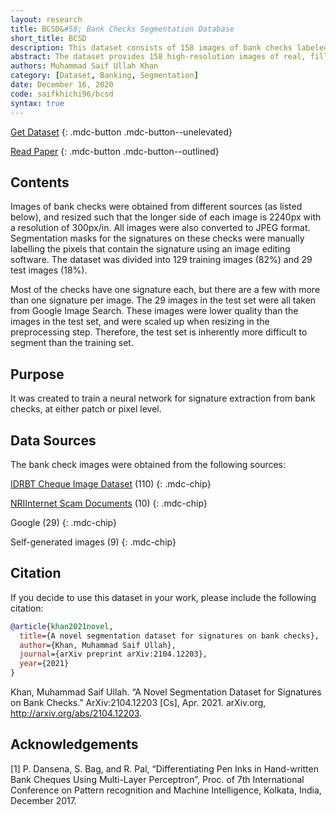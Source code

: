 ```yaml
---
layout: research
title: BCSD&#58; Bank Checks Segmentation Database
short_title: BCSD
description: This dataset consists of 158 images of bank checks labeled with segmentation masks for handwritten signatures on the checks.
abstract: The dataset provides 158 high-resolution images of real, filled out bank checks containing various complex backgrounds, and handwritten text and signatures in the respective fields, along with both pixel-level and patch-level segmentation masks for the signatures on the checks. The images of bank checks were obtained from different sources, including other publicly available check datasets, publicly available images on the internet, as well as scans and images of real checks. Using the GIMP graphics software, pixel-level segmentation masks for signatures on these checks were manually generated as binary images. An automated script was then used to generate patch-level masks. The dataset was created to train and test networks for extracting signatures from bank checks and other similar documents with very complex backgrounds.
authors: Muhammad Saif Ullah Khan
category: [Dataset, Banking, Segmentation]
date: December 16, 2020
code: saifkhichi96/bcsd
syntax: true
---
```


[Get Dataset](https://www.kaggle.com/saifkhichi96/bank-checks-signatures-segmentation-dataset)
{: .mdc-button .mdc-button--unelevated}

[Read Paper](https://www.researchgate.net/publication/351093948_A_novel_segmentation_dataset_for_signatures_on_bank_checks/)
{: .mdc-button .mdc-button--outlined}

## Contents

Images of bank checks were obtained from different sources (as listed below), and resized such that the longer side of each image is 2240px with a resolution of 300px/in. All images were also converted to JPEG format. Segmentation masks for the signatures on these checks were manually labelling the pixels that contain the signature using an image editing software. The dataset was divided into 129 training images (82%) and 29 test images (18%).

Most of the checks have one signature each, but there are a few with more than one signature per image. The 29 images in the test set were all taken from Google Image Search. These images were lower quality than the images in the test set, and were scaled up when resizing in the preprocessing step. Therefore, the test set is inherently more difficult to segment than the training set.

## Purpose

It was created to train a neural network for signature extraction from bank checks, at either patch or pixel level.

## Data Sources

The bank check images were obtained from the following sources:

[IDRBT Cheque Image Dataset](//www.idrbt.ac.in/idrbt-cheque-image-dataset/) (110)
{: .mdc-chip}

[NRIInternet Scam Documents](//nriinternet.com/NRI_Alerts/Nigeria/30%20phony%20documents%20used%20in%20Nigerian%204-1-9%20frauds%20and%20car%20buying%20scams_files/30%20phony%20documents%20used%20in%20Nigerian%204-1-9%20frauds%20and%20car%20buying%20scams.htm) (10)
{: .mdc-chip}

Google (29)
{: .mdc-chip}

Self-generated images (9)
{: .mdc-chip}


## Citation

If you decide to use this dataset in your work, please include the following citation:

```bibtex
@article{khan2021novel,
  title={A novel segmentation dataset for signatures on bank checks},
  author={Khan, Muhammad Saif Ullah},
  journal={arXiv preprint arXiv:2104.12203},
  year={2021}
}
```

Khan, Muhammad Saif Ullah. “A Novel Segmentation Dataset for Signatures on Bank Checks.” ArXiv:2104.12203 [Cs], Apr. 2021. arXiv.org, http://arxiv.org/abs/2104.12203.

## Acknowledgements

[1] P. Dansena, S. Bag, and R. Pal, “Differentiating Pen Inks in Hand-written Bank Cheques Using Multi-Layer Perceptron”, Proc. of 7th International Conference on Pattern recognition and Machine Intelligence, Kolkata, India, December 2017.
